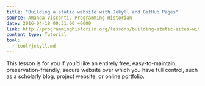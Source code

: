```yaml
---
title: "Building a static website with Jekyll and GitHub Pages"
source: Amanda Visconti, Programming Historian
date: 2016-04-18 00:31:00 +0000
link: http://programminghistorian.org/lessons/building-static-sites-with-jekyll-github-pages/
content_type: Tutorial
tool:
  - tool/jekyll.md
---
```

This lesson is for you if you’d like an entirely free, easy-to-maintain, preservation-friendly, secure website over which you have full control, such as a scholarly blog, project website, or online portfolio.





